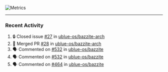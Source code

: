 ![Metrics](https://metrics.lecoq.io/KyleGospo?template=classic&base=header%2C%20activity%2C%20community%2C%20repositories%2C%20metadata&base.indepth=false&base.hireable=false&base.skip=false&config.timezone=America%2FLos_Angeles)

---
### Recent Activity
<!--START_SECTION:activity-->
1. 🔒 Closed issue [#27](https://github.com/ublue-os/bazzite-arch/issues/27) in [ublue-os/bazzite-arch](https://github.com/ublue-os/bazzite-arch)
2. 🎉 Merged PR [#28](https://github.com/ublue-os/bazzite-arch/pull/28) in [ublue-os/bazzite-arch](https://github.com/ublue-os/bazzite-arch)
3. 🗣 Commented on [#532](https://github.com/ublue-os/bazzite/issues/532#issuecomment-1809080154) in [ublue-os/bazzite](https://github.com/ublue-os/bazzite)
4. 🗣 Commented on [#532](https://github.com/ublue-os/bazzite/issues/532#issuecomment-1808898605) in [ublue-os/bazzite](https://github.com/ublue-os/bazzite)
5. 🗣 Commented on [#464](https://github.com/ublue-os/bazzite/issues/464#issuecomment-1808809849) in [ublue-os/bazzite](https://github.com/ublue-os/bazzite)
<!--END_SECTION:activity-->
